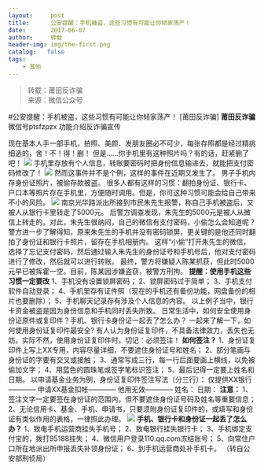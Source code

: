 ```yaml
---
layout:     post
title:      公安提醒：手机被盗，这些习惯有可能让你倾家荡产！
date:       2017-06-07
author:     转载
header-img: img/the-first.png
catalog:   false
tags:
    - 其他
---
```


<blockquote><p>转载：莆田反诈骗<br>
来源：微信公众号</p></blockquote>

#公安提醒：手机被盗，这些习惯有可能让你倾家荡产！
[莆田反诈骗]
**莆田反诈骗**
微信号ptsfzpzx
功能介绍反诈骗宣传

现在基本人手一部手机，拍照、美颜、发朋友圈必不可少，每张存照都是经过精挑细选的，舍！不！得！删！
但是......你手机里有这种照片吗？有的话，赶紧删了吧！
![]({{site.baseurl}}/postimg/qoNrMFXmw0NblaHDVyUCLib0RI9yC1J7CVJ4UETJ4z0wibicsdBCrpMkdb2HQDKfrgeJNoqsJR1yeETgJbib3l237Q.jpeg)
手机里存放有个人信息，转账要密码时把身份信息输进去，就能把支付密码修改了！
![]({{site.baseurl}}/postimg/qoNrMFXmw0NblaHDVyUCLib0RI9yC1J7CKfXqbv0LRXUlDWRNyBh7R7ZwibuCSpibibficMEibCViaEEo2OtvJxVHm5Yg.jpeg)
然而这事件并不是个例，这样的事件在近期又发生了。
男子手机内存身份证照片，被偷存款被盗。
很多人都有这样的习惯：翻拍身份证、银行卡、户口本等照片存在手机里，方便随时调用。但是，你可这种习惯可能会给自己带来不小的风险。
![]({{site.baseurl}}/postimg/qoNrMFXmw0NblaHDVyUCLib0RI9yC1J7C2FiaibYhYCDB0SiaBOdicPYibLAFEJDiaaKJcicOicxytQySiadolsrichZyGrPA.jpeg)
南京光华路派出所接到市民朱先生报警，称自己手机被盗后，又被人从银行卡里转走了5000元。
后警方调查发现，朱先生的5000元是被人从微信上转走的。对此，朱先生很纳闷，自己的微信有支付密码，小偷怎么会知道呢？
警方进一步了解得知，原来朱先生的手机并没有密码锁屏，更关键的是他还同时翻拍了身份证和银行卡照片，留存在手机相册内。
这样“小偷”打开朱先生的微信，选择了忘记支付密码，然后通过输入朱先生的身份证号和手机号后，他对支付密码进行了修改，然后就可以进行转账。
最终，警方将嫌疑人陈某抓获，但此时5000元早已被挥霍一空。目前，陈某因涉嫌盗窃，被警方刑拘。
**提醒：使用手机这些习惯一定要改**
1、手机没有设置锁屏密码；
2、锁屏密码过于简单；
3、手机支付软件自动登录；
4、手机里存有证件照（现在的手机还有备份功能，网盘备份的相片也要删除）；
5、手机聊天记录存有涉及个人信息的内容。
以上例子当中，银行卡资金被盗是因为身份信息和手机同时丢失所致。
日常生活中，如何安全使用身份证原件或复印件？手机、银行卡身份证一起丢了怎么办？
一起来了解一下，如何使用身份证复印件最安全?
有人认为身份证复印件，不具备法律效力，丢失也无妨。实际不然，使用身份证复印件时，切记：必须签注！
**如何签注？**
1、身份证复印件上写上XX专用，内容尽量详细，不要遮住身份证号和姓名；
2、部分笔画与身份证的字要有交叉或接触；
3、通常写成三行，每一行后面要画上横线，以免被偷加文字；
4、用蓝色的圆珠笔或签字笔标识签注；
5、最后记得一定要上姓名和日期。
以申请基金业务为例，身份证复印件签注写法（分三行）：
仅提供XX银行————
申请XX基金扣帐————
他用无效————
姓名：
日期：
**注意：**
1、签注文字一定要签在身份证的范围内，但不要遮住身份证号码及姓名等重要信息；
2、无论信用卡、基金、手机、申请书，只要须附身份证复印件的，或填写和身份证有类似作用的表格，一律照此办理。
![]({{site.baseurl}}/postimg/qoNrMFXmw0NblaHDVyUCLib0RI9yC1J7CqK2K53QjFkPjKITcibZXY607n8ev4qku2u2V8sTQp775nqjGLwVFricw.jpeg)
**手机、银行卡和身份证一起丢了怎么办？**
1、致电手机运营商挂失手机号；
2、致电银行挂失银行卡；
3、手机绑定支付宝的，拨打95188挂失；
4、微信用户登录110.qq.com冻结账号；
5、向常住户口所在地派出所申报丢失补领身份证；
6、到手机运营商处补手机卡。
（转自公安部刑侦局）
